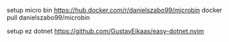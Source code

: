setup micro bin https://hub.docker.com/r/danielszabo99/microbin
docker pull danielszabo99/microbin


setup ez dotnet https://github.com/GustavEikaas/easy-dotnet.nvim
